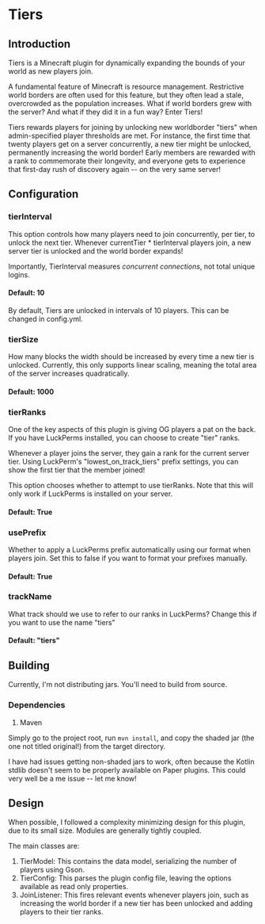 # Tiers
## Introduction
Tiers is a Minecraft plugin for dynamically expanding the bounds of your world as new players join.

A fundamental feature of Minecraft is resource management. Restrictive world borders are often used for this feature, but they often lead a stale, overcrowded as the population increases. What if world borders grew with the server? And what if they did it in a fun way? Enter Tiers! 

Tiers rewards players for joining by unlocking new worldborder "tiers" when admin-specified player thresholds are met. For instance, the first time that twenty players get on a server concurrently, a new tier might be unlocked, permanently increasing the world border! Early members are rewarded with a rank to commemorate their longevity, and everyone gets to experience that first-day rush of discovery again -- on the very same server!

## Configuration
### tierInterval
This option controls how many players need to join concurrently, per tier, to unlock the next tier. Whenever currentTier * tierInterval players join, a new server tier is unlocked and the world border expands!

Importantly, TierInterval measures *concurrent connections*, not total unique logins.

#### Default: 10
By default, Tiers are unlocked in intervals of 10 players. This can be changed in config.yml.

### tierSize
How many blocks the width should be increased by every time a new tier is unlocked. Currently, this only supports linear scaling, meaning the total area of the server increases quadratically.

#### Default: 1000

### tierRanks
One of the key aspects of this plugin is giving OG players a pat on the back. If you have LuckPerms installed, you can choose to create "tier" ranks. 

Whenever a player joins the server, they gain a rank for the current server tier. Using LuckPerm's "lowest_on_track_tiers" prefix settings, you can show the first tier that the member joined!

This option chooses whether to attempt to use tierRanks. Note that this will only work if LuckPerms is installed on your server.

#### Default: True

### usePrefix
Whether to apply a LuckPerms prefix automatically using our format when players join. 
Set this to false if you want to format your prefixes manually.

#### Default: True

### trackName
What track should we use to refer to our ranks in LuckPerms? Change this if you want to use the name "tiers"

#### Default: "tiers"

## Building

Currently, I'm not distributing jars. You'll need to build from source.

### Dependencies
1. Maven

Simply go to the project root, run `mvn install`, and copy the shaded jar (the one not titled original!) from the target directory.

I have had issues getting non-shaded jars to work, often because the Kotlin stdlib doesn't seem to be properly available on Paper plugins. This could very well be a me issue -- let me know!

## Design
When possible, I followed a  complexity minimizing design for this plugin, due to its small size. Modules are generally tightly coupled.

The main classes are:
1. TierModel: This contains the data model, serializing the number of players using Gson.
2. TierConfig: This parses the plugin config file, leaving the options available as read only properties.
3. JoinListener: This fires relevant events whenever players join, such as increasing the world border if a new tier has been unlocked and adding players to their tier ranks.
